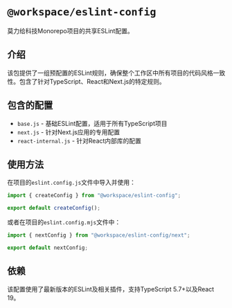 # `@workspace/eslint-config`

莫力给科技Monorepo项目的共享ESLint配置。

## 介绍

该包提供了一组预配置的ESLint规则，确保整个工作区中所有项目的代码风格一致性。包含了针对TypeScript、React和Next.js的特定规则。

## 包含的配置

- `base.js` - 基础ESLint配置，适用于所有TypeScript项目
- `next.js` - 针对Next.js应用的专用配置
- `react-internal.js` - 针对React内部库的配置

## 使用方法

在项目的`eslint.config.js`文件中导入并使用：

```js
import { createConfig } from "@workspace/eslint-config";

export default createConfig();
```

或者在项目的`eslint.config.mjs`文件中：

```js
import { nextConfig } from "@workspace/eslint-config/next";

export default nextConfig;
```

## 依赖

该配置使用了最新版本的ESLint及相关插件，支持TypeScript 5.7+以及React 19。
